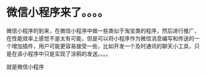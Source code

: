 # 微信小程序来了。。。。
  微信小程序的到来，在微信小程序中做一些类似于淘宝类的程序，然后进行推广，在性能效率上感觉不是太有可能，但是可以将小程序作为微信消息编写和传送的一个增加插件，用户可能更容易接受一些，比如开发一个及时通讯的聊天小工具，只是在该小程序中只是实现了涂鸦的发送。。。。

 就是微信小程序
